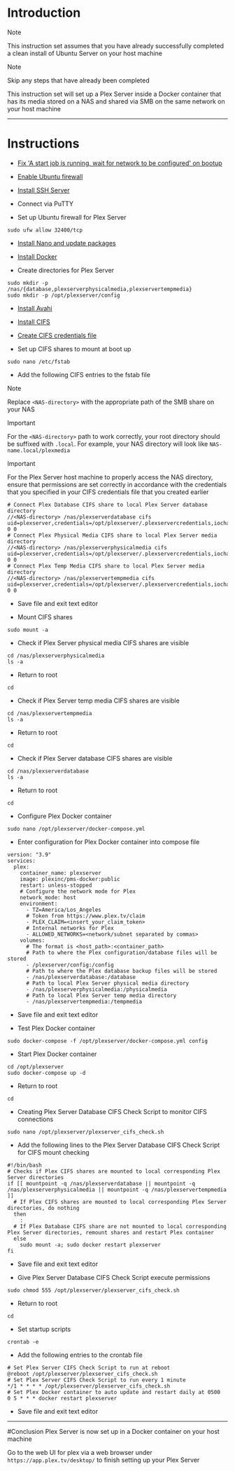# Introduction
> [!NOTE]
> This instruction set assumes that you have already successfully completed a clean install of Ubuntu Server on your host machine

> [!NOTE]
> Skip any steps that have already been completed

This instruction set will set up a Plex Server inside a Docker container that has its media stored on a NAS and shared via SMB on the same network on your host machine

-----
# Instructions
* [Fix 'A start job is running, wait for network to be configured' on bootup](/fix_network-bootup/README.md)

* [Enable Ubuntu firewall](/enable_firewall/README.md)

* [Install SSH Server](/install_ssh-server/README.md)

* Connect via PuTTY

* Set up Ubuntu firewall for Plex Server
```
sudo ufw allow 32400/tcp
```
* [Install Nano and update packages](/install_nano/README.md)

* [Install Docker](/install_docker/README.md)

* Create directories for Plex Server
```
sudo mkdir -p /nas/{database,plexserverphysicalmedia,plexservertempmedia}
sudo mkdir -p /opt/plexserver/config
```
* [Install Avahi](/install_avahi/README.md)

* [Install CIFS](/install_cifs/README.md)

* [Create CIFS credentials file](/create_cifs-credentials-file/README.md)

* Set up CIFS shares to mount at boot up
```
sudo nano /etc/fstab
```
* Add the following CIFS entries to the fstab file
> [!NOTE]
> Replace `<NAS-directory>` with the appropriate path of the SMB share on your NAS

> [!IMPORTANT]
> For the `<NAS-directory>` path to work correctly, your root directory should be suffixed with `.local`. For example, your NAS directory will look like `NAS-name.local/plexmedia`

> [!IMPORTANT]
> For the Plex Server host machine to properly access the NAS directory, ensure that permissions are set correctly in accordance with the credentials that you specified in your CIFS credentials file that you created earlier
```
# Connect Plex Database CIFS share to local Plex Server database directory
//<NAS-directory> /nas/plexserverdatabase cifs uid=plexserver,credentials=/opt/plexserver/.plexservercredentials,iocharset=utf8 0 0
# Connect Plex Physical Media CIFS share to local Plex Server media directory
//<NAS-directory> /nas/plexserverphysicalmedia cifs uid=plexserver,credentials=/opt/plexserver/.plexservercredentials,iocharset=utf8 0 0
# Connect Plex Temp Media CIFS share to local Plex Server media directory
//<NAS-directory> /nas/plexservertempmedia cifs uid=plexserver,credentials=/opt/plexserver/.plexservercredentials,iocharset=utf8 0 0
```
* Save file and exit text editor

* Mount CIFS shares
```
sudo mount -a
```
* Check if Plex Server physical media CIFS shares are visible
```
cd /nas/plexserverphysicalmedia
ls -a
```
* Return to root
```
cd
```
* Check if Plex Server temp media CIFS shares are visible
```
cd /nas/plexservertempmedia
ls -a
```
* Return to root
```
cd
```
* Check if Plex Server database CIFS shares are visible
```
cd /nas/plexserverdatabase
ls -a
```
* Return to root
```
cd
```
* Configure Plex Docker container
```
sudo nano /opt/plexserver/docker-compose.yml
```
* Enter configuration for Plex Docker container into compose file
```
version: "3.9"
services:
  plex:
    container_name: plexserver
    image: plexinc/pms-docker:public
    restart: unless-stopped
    # Configure the network mode for Plex
    network_mode: host
    environment:
      - TZ=America/Los_Angeles
      # Token from https://www.plex.tv/claim
      - PLEX_CLAIM=<insert_your_claim_token>
      # Internal networks for Plex
      - ALLOWED_NETWORKS=<network/subnet separated by commas>
    volumes:
      # The format is <host_path>:<container_path>
      # Path to where the Plex configuration/database files will be stored
      - /plexserver/config:/config
      # Path to where the Plex database backup files will be stored
      - /nas/plexserverdatabase:/database
      # Path to local Plex Server physical media directory
      - /nas/plexserverphysicalmedia:/physicalmedia
      # Path to local Plex Server temp media directory
      - /nas/plexservertempmedia:/tempmedia
```
* Save file and exit text editor

* Test Plex Docker container
```
sudo docker-compose -f /opt/plexserver/docker-compose.yml config
```
* Start Plex Docker container
```
cd /opt/plexserver
sudo docker-compose up -d
```
* Return to root
```
cd
```
* Creating Plex Server Database CIFS Check Script to monitor CIFS connections
```
sudo nano /opt/plexserver/plexserver_cifs_check.sh
```
* Add the following lines to the Plex Server Database CIFS Check Script for CIFS mount checking
```
#!/bin/bash
# Checks if Plex CIFS shares are mounted to local corresponding Plex Server directories
if [[ mountpoint -q /nas/plexserverdatabase || mountpoint -q /nas/plexserverphysicalmedia || mountpoint -q /nas/plexservertempmedia ]]
  # If Plex CIFS shares are mounted to local corresponding Plex Server directories, do nothing
  then
    :
  # If Plex Database CIFS share are not mounted to local corresponding Plex Server directories, remount shares and restart Plex container
  else
    sudo mount -a; sudo docker restart plexserver
fi
```
* Save file and exit text editor

* Give Plex Server Database CIFS Check Script execute permissions
```
sudo chmod 555 /opt/plexserver/plexserver_cifs_check.sh
```
* Return to root
```
cd
```
* Set startup scripts
```
crontab -e
```
* Add the following entries to the crontab file
```
# Set Plex Server CIFS Check Script to run at reboot
@reboot /opt/plexserver/plexserver_cifs_check.sh
# Set Plex Server CIFS Check Script to run every 1 minute
*/1 * * * * /opt/plexserver/plexserver_cifs_check.sh
# Set Plex Docker container to auto update and restart daily at 0500
0 5 * * * docker restart plexserver
```
* Save file and exit text editor
-----
#Conclusion
Plex Server is now set up in a Docker container on your host machine

Go to the web UI for plex via a web browser under `https://app.plex.tv/desktop/` to finish setting up your Plex Server
